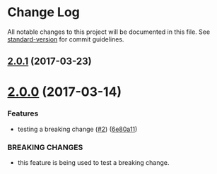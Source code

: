 # Change Log

All notable changes to this project will be documented in this file.
See [standard-version](https://github.com/conventional-changelog/standard-version) for commit guidelines.

<a name="2.0.1"></a>
## [2.0.1](https://github.com/bcoe/standard-version-lerna-test/compare/bcoe-lerna-3@2.0.0...bcoe-lerna-3@2.0.1) (2017-03-23)

<a name="2.0.0"></a>
# [2.0.0](https://github.com/bcoe/standard-version-lerna-test/compare/bcoe-lerna-3@1.1.1...bcoe-lerna-3@2.0.0) (2017-03-14)


### Features

* testing a breaking change ([#2](https://github.com/bcoe/standard-version-lerna-test/issues/2)) ([6e80a11](https://github.com/bcoe/standard-version-lerna-test/commit/6e80a11))


### BREAKING CHANGES

* this feature is being used to test a breaking change.
